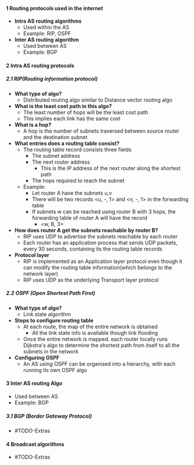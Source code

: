 
#### 1 Routing protocols used in the internet
- **Intra AS routing algorithms**
	- Used within the AS
	- Example: RIP, OSPF
- **Inter AS routing algorithm**
	- Used between AS
	- Example: BGP


#### 2 Intra AS routing protocols

##### 2.1 RIP(Routing information protocol)
- **What type of algo?**
	- Distributed routing algo similar to Distance vector routing algo 
- **What is the least cost path in this algo?**
	- The least number of hops will be the least cost path
	- This implies each link has the same cost
- **What is a hop?**
	- A hop is the number of subnets traversed between source router and the destination subnet
- **What entries does a routing table consist?**
	- The routing table record consists three fields
		- The subnet address
		- The next router address
			- This is the IP address of the next router along the shortest path 
		- The hops required to reach the subnet
	- Example: 
		- Let router A have the subnets u,v
		- There will be two records <u, -, 1> and <v, -, 1> in the forwarding table
		- If subnets w can be reached using router B with 3 hops, the forwarding table of router A will have the record
			- <w, B, 3>
- **How does router A get the subnets reachable by router B?**
	- RIP uses UDP to advertise the subnets reachable by each router
	- Each router has an application process that sends UDP packets, every 30 seconds, containing its the routing table records
- **Protocol layer**
	- RIP is implemented as an Application layer protocol even though it can modify the routing table information(which belongs to the network layer)
	- RIP uses UDP as the underlying Transport layer protocol

##### 2.2 OSPF (Open Shortest Path First)
- **What type of algo?**
	- Link state algorithm
- **Steps to configure routing table**
	- At each route, the map of the entire network is obtained
		- All the link state info is available though link flooding
	- Once the entire network is mapped. each router locally runs Dijkstra's algo to determine the shortest path from itself to all the subnets in the network
- **Configuring OSPF**
	- An AS using OSPF can be organised into a hierarchy, with each running its own OSPF algo


#### 3 Inter AS routing Algo
- Used between AS
- Example: BGP
##### 3.1 BGP (Border Gateway Protocol)
- #TODO-Extras 


#### 4 Broadcast algorithms
- #TODO-Extras 
